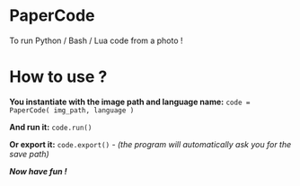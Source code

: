 # PaperCode
To run Python / Bash / Lua code from a photo !

# How to use ?
**You instantiate with the image path and language name:** `code = PaperCode( img_path, language )`  
  
**And run it:** `code.run()`  
  
**Or export it:** `code.export()` - *(the program will automatically ask you for the save path)*  
  
***Now have fun !***
